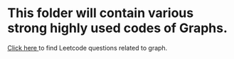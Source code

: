 # This folder will contain various strong highly used codes of Graphs.
<a href = "https://leetcode.com/tag/graph/"> Click here </a> to find Leetcode questions related to graph. 
